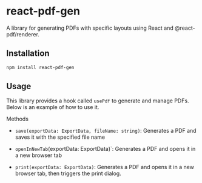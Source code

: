 # react-pdf-gen

A library for generating PDFs with specific layouts using React and @react-pdf/renderer.

## Installation

```bash
npm install react-pdf-gen
```

## Usage

This library provides a hook called `usePdf` to generate and manage PDFs. Below is an example of how to use it.

Methods
 - `save(exportData: ExportData, fileName: string)`: Generates a PDF and saves it with the specified file name

- `openInNewTab`(exportData: ExportData)`: Generates a PDF and opens it in a new browser tab

- `print(exportData: ExportData)`: Generates a PDF and opens it in a new browser tab, then triggers the print dialog.